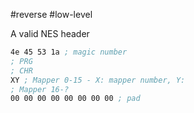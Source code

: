 #reverse #low-level 

A valid NES header
```asm
4e 45 53 1a ; magic number
; PRG
; CHR
XY ; Mapper 0-15 - X: mapper number, Y: 
; Mapper 16-?
00 00 00 00 00 00 00 00 ; pad

```
